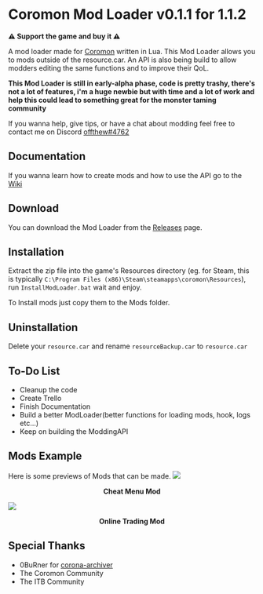 # Coromon Mod Loader v0.1.1 for 1.1.2
**⚠️ Support the game and buy it ⚠️**

A mod loader made for [Coromon](https://www.coromon.com/) written in Lua. This Mod Loader allows you to mods outside of the resource.car. An API is also being build to allow modders editing the same functions and to improve their QoL.

**This Mod Loader is still in early-alpha phase, code is pretty trashy, there's not a lot of features, i'm a huge newbie but with time and a lot of work and help this could lead to something great for the monster taming community**

If you wanna help, give tips, or have a chat about modding feel free to contact me on Discord [offthew#4762](https://discordapp.com/users/798277308854960148/)
## Documentation

If you wanna learn how to create mods and how to use the API go to the [Wiki](https://github.com/offthew/Coromodloader/wiki)

## Download

You can download the Mod Loader from the [Releases](https://github.com/offthew/Coromodloader/releases) page.

## Installation

Extract the zip file into the game's Resources directory (eg. for Steam, this is typically `C:\Program Files (x86)\Steam\steamapps\coromon\Resources`), run `InstallModLoader.bat` wait and enjoy.

To Install mods just copy them to the Mods folder.
## Uninstallation

Delete your `resource.car` and rename `resourceBackup.car` to `resource.car`

## To-Do List
- Cleanup the code
- Create Trello
- Finish Documentation
- Build a better ModLoader(better functions for loading mods, hook, logs etc...)
- Keep on building the ModdingAPI
## Mods Example

Here is some previews of Mods that can be made.
<img src="https://i.imgur.com/fLm9PCF.gif"/>
<p align = "center">
  <b>Cheat Menu Mod</b>
</p>
<img src="https://i.imgur.com/c4acyOo.gif"/>
<p align = "center">
  <b>Online Trading Mod</b>
</p>

## Special Thanks
- 0BuRner for [corona-archiver](https://github.com/0BuRner/corona-archiver)
- The Coromon Community
- The ITB Community